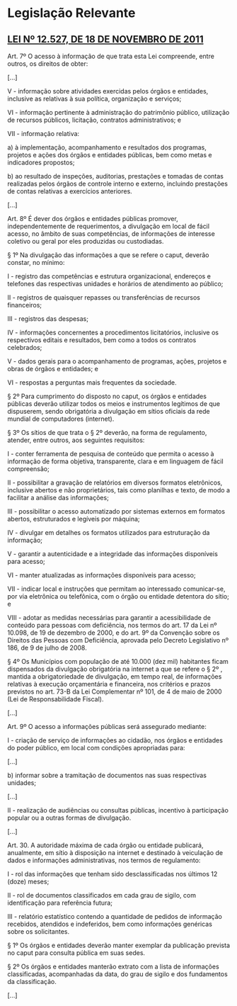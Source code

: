 # Legislação Relevante

## [LEI Nº 12.527, DE 18 DE NOVEMBRO DE 2011](http://www.planalto.gov.br/ccivil_03/_ato2011-2014/2011/lei/l12527.htm)

Art. 7º O acesso à informação de que trata esta Lei compreende, entre outros, os direitos de obter:

[...]

V - informação sobre atividades exercidas pelos órgãos e entidades, inclusive as relativas à sua política, organização e serviços;

VI - informação pertinente à administração do patrimônio público, utilização de recursos públicos, licitação, contratos administrativos; e

VII - informação relativa:

a) à implementação, acompanhamento e resultados dos programas, projetos e ações dos órgãos e entidades públicas, bem como metas e indicadores propostos;

b) ao resultado de inspeções, auditorias, prestações e tomadas de contas realizadas pelos órgãos de controle interno e externo, incluindo prestações de contas relativas a exercícios anteriores.

[...]

Art. 8º É dever dos órgãos e entidades públicas promover, independentemente de requerimentos, a divulgação em local de fácil acesso, no âmbito de suas competências, de informações de interesse coletivo ou geral por eles produzidas ou custodiadas.

§ 1º Na divulgação das informações a que se refere o caput, deverão constar, no mínimo:

I - registro das competências e estrutura organizacional, endereços e telefones das respectivas unidades e horários de atendimento ao público;

II - registros de quaisquer repasses ou transferências de recursos financeiros;

III - registros das despesas;

IV - informações concernentes a procedimentos licitatórios, inclusive os respectivos editais e resultados, bem como a todos os contratos celebrados;

V - dados gerais para o acompanhamento de programas, ações, projetos e obras de órgãos e entidades; e

VI - respostas a perguntas mais frequentes da sociedade.

§ 2º Para cumprimento do disposto no caput, os órgãos e entidades públicas deverão utilizar todos os meios e instrumentos legítimos de que dispuserem, sendo obrigatória a divulgação em sítios oficiais da rede mundial de computadores (internet).

§ 3º Os sítios de que trata o § 2º deverão, na forma de regulamento, atender, entre outros, aos seguintes requisitos:

I - conter ferramenta de pesquisa de conteúdo que permita o acesso à informação de forma objetiva, transparente, clara e em linguagem de fácil compreensão;

II - possibilitar a gravação de relatórios em diversos formatos eletrônicos, inclusive abertos e não proprietários, tais como planilhas e texto, de modo a facilitar a análise das informações;

III - possibilitar o acesso automatizado por sistemas externos em formatos abertos, estruturados e legíveis por máquina;

IV - divulgar em detalhes os formatos utilizados para estruturação da informação;

V - garantir a autenticidade e a integridade das informações disponíveis para acesso;

VI - manter atualizadas as informações disponíveis para acesso;

VII - indicar local e instruções que permitam ao interessado comunicar-se, por via eletrônica ou telefônica, com o órgão ou entidade detentora do sítio; e

VIII - adotar as medidas necessárias para garantir a acessibilidade de conteúdo para pessoas com deficiência, nos termos do art. 17 da Lei nº 10.098, de 19 de dezembro de 2000, e do art. 9º da Convenção sobre os Direitos das Pessoas com Deficiência, aprovada pelo Decreto Legislativo nº 186, de 9 de julho de 2008.

§ 4º Os Municípios com população de até 10.000 (dez mil) habitantes ficam dispensados da divulgação obrigatória na internet a que se refere o § 2º , mantida a obrigatoriedade de divulgação, em tempo real, de informações relativas à execução orçamentária e financeira, nos critérios e prazos previstos no art. 73-B da Lei Complementar nº 101, de 4 de maio de 2000 (Lei de Responsabilidade Fiscal).

[...]

Art. 9º O acesso a informações públicas será assegurado mediante:

I - criação de serviço de informações ao cidadão, nos órgãos e entidades do poder público, em local com condições apropriadas para:

[...]

b) informar sobre a tramitação de documentos nas suas respectivas unidades;

[...]

II - realização de audiências ou consultas públicas, incentivo à participação popular ou a outras formas de divulgação.

[...]

Art. 30. A autoridade máxima de cada órgão ou entidade publicará, anualmente, em sítio à disposição na internet e destinado à veiculação de dados e informações administrativas, nos termos de regulamento:

I - rol das informações que tenham sido desclassificadas nos últimos 12 (doze) meses;

II - rol de documentos classificados em cada grau de sigilo, com identificação para referência futura;

III - relatório estatístico contendo a quantidade de pedidos de informação recebidos, atendidos e indeferidos, bem como informações genéricas sobre os solicitantes.

§ 1º Os órgãos e entidades deverão manter exemplar da publicação prevista no caput para consulta pública em suas sedes.

§ 2º Os órgãos e entidades manterão extrato com a lista de informações classificadas, acompanhadas da data, do grau de sigilo e dos fundamentos da classificação.

[...]

